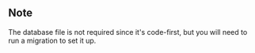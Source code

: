 ## Note

The database file is not required since it's code-first, but you will need to run a migration to set it up.
